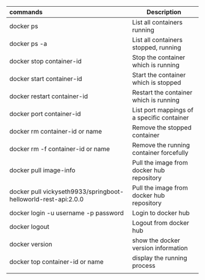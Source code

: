 | commands                                                       | Description                                |
| :------------------------------------------------------------- | ------------------------------------------ |
| docker ps                                                      | List all containers running                |
| docker ps -a                                                   | List all containers stopped, running       |
| docker stop container-id                                       | Stop the container which is running        |
| docker start container-id                                      | Start the container which is stopped       |
| docker restart container-id                                    | Restart the container which is running     |
| docker port container-id                                       | List port mappings of a specific container |
| docker rm container-id or name                                 | Remove the stopped container               |
| docker rm -f container-id or name                              | Remove the running container forcefully    |
| docker pull image-info                                         | Pull the image from docker hub repository  |
| docker pull vickyseth9933/springboot-helloworld-rest-api:2.0.0 | Pull the image from docker hub repository  |
| docker login -u username -p password                           | Login to docker hub                        |
| docker logout                                                  | Logout from docker hub                     |
| docker version                                                 | show the docker version information        |
| docker top container-id or name                                | display the running process                |
|                                                                |                                           